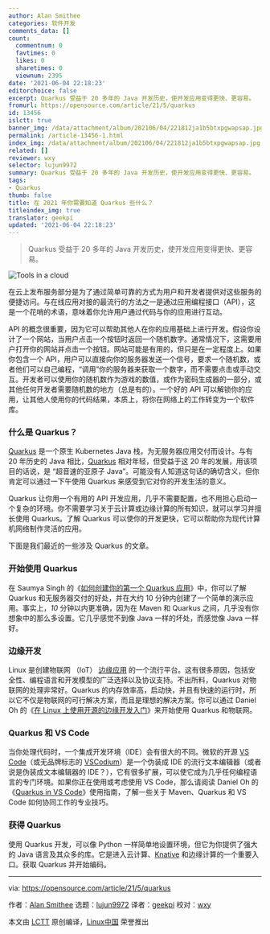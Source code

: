 ```yaml
---
author: Alan Smithee
categories: 软件开发
comments_data: []
count:
  commentnum: 0
  favtimes: 0
  likes: 0
  sharetimes: 0
  viewnum: 2395
date: '2021-06-04 22:18:23'
editorchoice: false
excerpt: Quarkus 受益于 20 多年的 Java 开发历史，使开发应用变得更快、更容易。
fromurl: https://opensource.com/article/21/5/quarkus
id: 13456
islctt: true
banner_img: /data/attachment/album/202106/04/221812ja1b5btxpgwapsap.jpg
permalink: /article-13456-1.html
index_img: /data/attachment/album/202106/04/221812ja1b5btxpgwapsap.jpg.thumb.jpg
related: []
reviewer: wxy
selector: lujun9972
summary: Quarkus 受益于 20 多年的 Java 开发历史，使开发应用变得更快、更容易。
tags:
- Quarkus
thumb: false
title: 在 2021 年你需要知道 Quarkus 些什么？
titleindex_img: true
translator: geekpi
updated: '2021-06-04 22:18:23'
---
```



> 
> Quarkus 受益于 20 多年的 Java 开发历史，使开发应用变得更快、更容易。
> 
> 
> 


![](/data/attachment/album/202106/04/221812ja1b5btxpgwapsap.jpg "Tools in a cloud")


在云上发布服务部分是为了通过简单可靠的方式为用户和开发者提供对这些服务的便捷访问。与在线应用对接的最流行的方法之一是通过应用编程接口（API），这是一个花哨的术语，意味着你允许用户通过代码与你的应用进行互动。


API 的概念很重要，因为它可以帮助其他人在你的应用基础上进行开发。假设你设计了一个网站，当用户点击一个按钮时返回一个随机数字。通常情况下，这需要用户打开你的网站并点击一个按钮。网站可能是有用的，但只是在一定程度上。如果你包含一个 API，用户可以直接向你的服务器发送一个信号，要求一个随机数，或者他们可以自己编程，“调用”你的服务器来获取一个数字，而不需要点击或手动交互。开发者可以使用你的随机数作为游戏的数值，或作为密码生成器的一部分，或其他任何开发者需要随机数的地方（总是有的）。一个好的 API 可以解锁你的应用，让其他人使用你的代码结果，本质上，将你在网络上的工作转变为一个软件库。


### 什么是 Quarkus？


[Quarkus](https://quarkus.io) 是一个原生 Kubernetes Java 栈，为无服务器应用交付而设计。与有 20 年历史的 Java 相比，[Quarkus](https://developers.redhat.com/blog/2019/03/07/quarkus-next-generation-kubernetes-native-java-framework/) 相对年轻，但受益于这 20 年的发展，用该项目的话说，是 “超音速的亚原子 Java”。可能没有人知道这句话的确切含义，但你肯定可以通过一下午使用 Quarkus 来感受到它对你的开发生活的意义。


Quarkus 让你用一个有用的 API 开发应用，几乎不需要配置，也不用担心启动一个复杂的环境。你不需要学习关于云计算或边缘计算的所有知识，就可以学习并擅长使用 Quarkus。了解 Quarkus 可以使你的开发更快，它可以帮助你为现代计算机网络制作灵活的应用。


下面是我们最近的一些涉及 Quarkus 的文章。


### 开始使用 Quarkus


在 Saumya Singh 的《[如何创建你的第一个 Quarkus 应用](https://opensource.com/article/21/4/quarkus-tutorial)》中，你可以了解 Quarkus 和无服务器交付的好处，并在大约 10 分钟内创建了一个简单的演示应用。事实上，*10* 分钟以内更准确，因为在 Maven 和 Quarkus 之间，几乎没有你想象中的那么多设置。它几乎感觉不到像 Java 一样的坏处，而感觉像 Java 一样好。


### 边缘开发


Linux 是创建物联网 （IoT） [边缘应用](https://opensource.com/article/17/9/what-edge-computing) 的一个流行平台。这有很多原因，包括安全性、编程语言和开发模型的广泛选择以及协议支持。不出所料，Quarkus 对物联网的处理非常好。Quarkus 的内存效率高，启动快，并且有快速的运行时，所以它不仅是物联网的可行解决方案，而且是理想的解决方案。你可以通过 Daniel Oh 的《[在 Linux 上使用开源的边缘开发入门](https://opensource.com/article/21/5/edge-quarkus-linux)》来开始使用 Quarkus 和物联网。


### Quarkus 和 VS Code


当你处理代码时，一个集成开发环境（IDE）会有很大的不同。微软的开源 [VS Code](https://github.com/microsoft/vscode)（或无品牌标志的 [VSCodium](https://opensource.com/article/20/6/open-source-alternatives-vs-code)）是一个伪装成 IDE 的流行文本编辑器（或者说是伪装成文本编辑器的 IDE？），它有很多扩展，可以使它成为几乎任何编程语言的专门环境。如果你正在使用或考虑使用 VS Code，那么请阅读 Daniel Oh 的《[Quarkus in VS Code](https://opensource.com/article/20/4/java-quarkus-vs-code)》使用指南，了解一些关于 Maven、Quarkus 和 VS Code 如何协同工作的专业技巧。


### 获得 Quarkus


使用 Quarkus 开发，可以像 Python 一样简单地设置环境，但它为你提供了强大的 Java 语言及其众多的库。它是进入云计算、[Knative](https://www.openshift.com/learn/toindex_imgs/quarkus) 和边缘计算的一个重要入口。获取 Quarkus 并开始编码。




---


via: <https://opensource.com/article/21/5/quarkus>


作者：[Alan Smithee](https://opensource.com/users/alansmithee) 选题：[lujun9972](https://github.com/lujun9972) 译者：[geekpi](https://github.com/geekpi) 校对：[wxy](https://github.com/wxy)


本文由 [LCTT](https://github.com/LCTT/TranslateProject) 原创编译，[Linux中国](https://linux.cn/) 荣誉推出